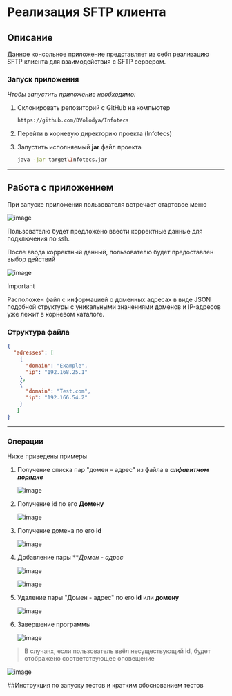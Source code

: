 # Реализация SFTP клиента

## Описание

Данное консольное приложение представляет из себя реализацию SFTP клиента для взаимодействия с SFTP сервером.

### Запуск приложения

*Чтобы запустить приложение необходимо:*
1. Склонировать репозиторий с GitHub на компьютер
   ```sh
   https://github.com/DVolodya/Infotecs
    ```
2. Перейти в корневую директорию проекта (Infotecs)
   
3. Запустить исполняемый **jar** файл проекта
   ```sh
   java -jar target\Infotecs.jar
   ```
----
## Работа с приложением
При запуске приложения пользователя встречает стартовое меню

![image](https://github.com/user-attachments/assets/6e769a3e-5054-4391-955c-3c66d193daee)


Пользователю будет предложено ввести корректные данные для подключения по ssh.

После ввода корректный данный, пользователю будет предоставлен выбор действий

![image](https://github.com/user-attachments/assets/03e95a83-172f-424d-9016-b9603f349b8f)


>[!IMPORTANT]
>Расположен файл с информацией о доменных адресах в виде JSON подобной
>структуры с уникальными значениями доменов и IP-адресов уже лежит в корневом каталоге.
>

### Структура файла

```json
{
  "adresses": [
    {
      "domain": "Example",
      "ip": "192.168.25.1"
    },
    {
      "domain": "Test.com",
      "ip": "192.166.54.2"
    }
   ]
}
```

----

### Операции

Ниже приведены примеры 

1. Получение списка пар "домен – адрес" из файла в ***алфавитном порядке***

   ![image](https://github.com/user-attachments/assets/5e84c6f0-06ae-487d-8620-71374c58a2fa)


2. Получение id по его **Домену**

    ![image](https://github.com/user-attachments/assets/162ba1a4-f682-41a9-96ad-13bcc0ae49d8)


3. Получение домена по его **id**

   ![image](https://github.com/user-attachments/assets/cd8b3313-ec9d-40af-98b0-b604130d9e23)


4. Добавление пары ***Домен - адрес*

   ![image](https://github.com/user-attachments/assets/c162318a-74fa-4a98-a053-8e55c4dfac3f)

   
   ![image](https://github.com/user-attachments/assets/33fbff68-b2b7-44d7-be3a-353b0914aaa1)

6. Удаление пары "Домен - адрес" по его **id** или **домену**

    ![image](https://github.com/user-attachments/assets/499868ac-c741-4ba1-b51a-80bbb01a6e66)

7. Завершение программы
   
   ![image](https://github.com/user-attachments/assets/a2f5fb0e-a6ef-4b80-b5d7-31ccdcf7e6a6)

 >В случаях, если пользователь ввёл несуществующий id,
 >будет
 >отображено соответствующее оповещение


![image](https://github.com/user-attachments/assets/8919205b-168d-4aa5-960c-3b2c743c3e9c)

##Инструкция по запуску тестов и кратким обоснованием тестов


